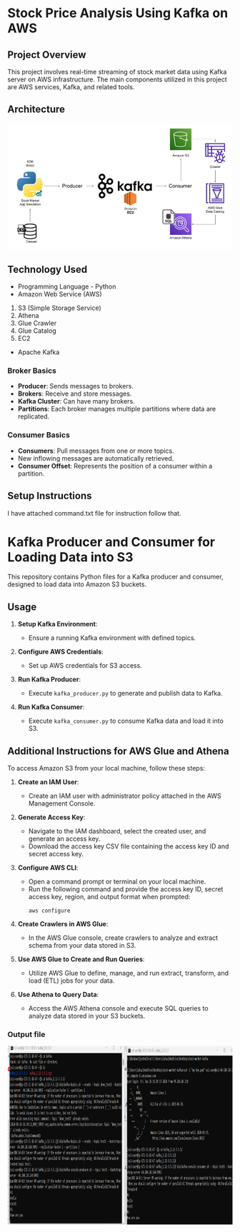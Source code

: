 # Stock Price Analysis Using Kafka on AWS

## Project Overview

This project involves real-time streaming of stock market data using Kafka server on AWS infrastructure. The main components utilized in this project are AWS services, Kafka, and related tools.
## Architecture 
<img src="Kafka-Architecture.jpg">

## Technology Used
- Programming Language - Python
- Amazon Web Service (AWS)
1. S3 (Simple Storage Service)
2. Athena
3. Glue Crawler
4. Glue Catalog
5. EC2
- Apache Kafka

### Broker Basics

- **Producer**: Sends messages to brokers.
- **Brokers**: Receive and store messages.
- **Kafka Cluster**: Can have many brokers.
- **Partitions**: Each broker manages multiple partitions where data are replicated.

### Consumer Basics

- **Consumers**: Pull messages from one or more topics.
- New inflowing messages are automatically retrieved.
- **Consumer Offset**: Represents the position of a consumer within a partition.

## Setup Instructions

I have attached command.txt file for instruction follow that.

# Kafka Producer and Consumer for Loading Data into S3

This repository contains Python files for a Kafka producer and consumer, designed to load data into Amazon S3 buckets.

## Usage

1. **Setup Kafka Environment**:
   - Ensure a running Kafka environment with defined topics.

2. **Configure AWS Credentials**:
   - Set up AWS credentials for S3 access.

3. **Run Kafka Producer**:
   - Execute `kafka_producer.py` to generate and publish data to Kafka.

4. **Run Kafka Consumer**:
   - Execute `kafka_consumer.py` to consume Kafka data and load it into S3.


## Additional Instructions for AWS Glue and Athena
To access Amazon S3 from your local machine, follow these steps:

1. **Create an IAM User**:
   - Create an IAM user with administrator policy attached in the AWS Management Console.

2. **Generate Access Key**:
   - Navigate to the IAM dashboard, select the created user, and generate an access key.
   - Download the access key CSV file containing the access key ID and secret access key.

3. **Configure AWS CLI**:
   - Open a command prompt or terminal on your local machine.
   - Run the following command and provide the access key ID, secret access key, region, and output format when prompted:
     ```
     aws configure
     ```

4. **Create Crawlers in AWS Glue**:
   - In the AWS Glue console, create crawlers to analyze and extract schema from your data stored in S3.

5. **Use AWS Glue to Create and Run Queries**:
   - Utilize AWS Glue to define, manage, and run extract, transform, and load (ETL) jobs for your data.

6. **Use Athena to Query Data**:
   - Access the AWS Athena console and execute SQL queries to analyze data stored in your S3 buckets.
  
### Output file 
  <img src="Kafka_server.png" width="900" height="400">


